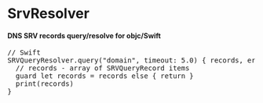 # SrvResolver

#### DNS SRV records query/resolve for objc/Swift

<pre>
// Swift
SRVQueryResolver.query("domain", timeout: 5.0) { records, error in
  // records - array of SRVQueryRecord items
  guard let records = records else { return }
  print(records)
}
</pre>

